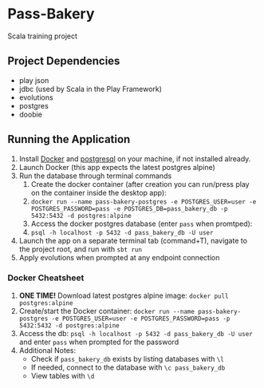 # Pass-Bakery
Scala training project

## Project Dependencies
* play json
* jdbc (used by Scala in the Play Framework)
* evolutions
* postgres
* doobie

## Running the Application
1. Install [Docker](https://www.docker.com/products/docker-desktop/) and  [postgresql](https://www.postgresql.org/download/) on your machine, if not installed already.
2. Launch Docker (this app expects the latest postgres alpine)
3. Run the database through terminal commands
   1. Create the docker container (after creation you can run/press play on the container inside the desktop app):
   2. `docker run --name pass-bakery-postgres -e POSTGRES_USER=user -e POSTGRES_PASSWORD=pass -e POSTGRES_DB=pass_bakery_db -p 5432:5432 -d postgres:alpine`
   3. Access the docker postgres database (enter `pass` when promtped):
   4. `psql -h localhost -p 5432 -d pass_bakery_db -U user`
4. Launch the app on a separate terminal tab (command+T), navigate to the project root, and run with `sbt run`
5. Apply evolutions when prompted at any endpoint connection

### Docker Cheatsheet
1. **ONE TIME!** Download latest postgres alpine image: `docker pull postgres:alpine`
2. Create/start the Docker container: `docker run --name pass-bakery-postgres -e POSTGRES_USER=user -e POSTGRES_PASSWORD=pass -p 5432:5432 -d postgres:alpine`
3. Access the db: `psql -h localhost -p 5432 -d pass_bakery_db -U user` and enter `pass` when prompted for the password
4. Additional Notes:
   * Check if `pass_bakery_db` exists by listing databases with `\l`
   * If needed, connect to the database with `\c pass_bakery_db`
   * View tables with `\d`
